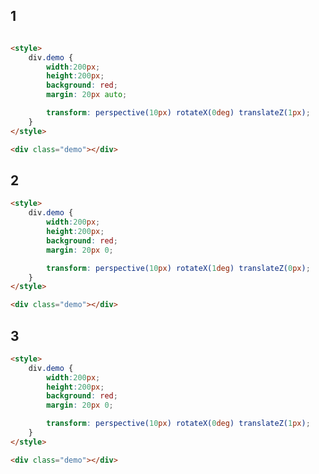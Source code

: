 <style>
.markdown-section iframe[data-id="0"] {
    height: 300px;
}
</style>

## 1

[](../_iframe/前端实验室/transform-perspective-0.html ':include data-id=0')

<!-- run -->
```html

<style>
	div.demo {
		width:200px;
		height:200px;
		background: red;
		margin: 20px auto;

		transform: perspective(10px) rotateX(0deg) translateZ(1px);
	}
</style>

<div class="demo"></div>
```

## 2

[](../_iframe/前端实验室/transform-perspective-1.html ':include data-id=1')

<!-- run -->
```html
<style>
	div.demo {
		width:200px;
		height:200px;
		background: red;
		margin: 20px 0;

		transform: perspective(10px) rotateX(1deg) translateZ(0px);
	}
</style>

<div class="demo"></div>
```

## 3

[](../_iframe/前端实验室/transform-perspective-2.html ':include data-id=2')

<!-- run -->
```html
<style>
	div.demo {
		width:200px;
		height:200px;
		background: red;
		margin: 20px 0;

		transform: perspective(10px) rotateX(0deg) translateZ(1px);
	}
</style>

<div class="demo"></div>
```